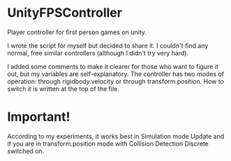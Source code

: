 # UnityFPSController
Player controller for first person games on unity.

I wrote the script for myself but decided to share it.
I couldn't find any normal, free similar controllers (although I didn't try very hard).

I added some comments to make it clearer for those who want to figure it out, but my variables are self-explanatory.
The controller has two modes of operation: through rigidbody.velocity or through transform.position. How to switch it is written at the top of the file.

# Important! 
According to my experiments, it works best in Simulation mode Update and if you are in transform.position mode with Collision Detection Discrete switched on.
